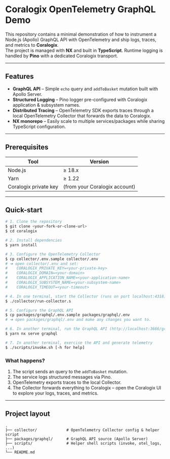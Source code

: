 # Coralogix OpenTelemetry GraphQL Demo

This repository contains a minimal demonstration of how to instrument a Node.js (Apollo) GraphQL API with OpenTelemetry and ship logs, traces, and metrics to **Coralogix**.  
The project is managed with **NX** and built in **TypeScript**.  Runtime logging is handled by **Pino** with a dedicated Coralogix transport.

---

## Features

* **GraphQL API** – Simple `echo` query and `addToBasket` mutation built with Apollo Server.
* **Structured Logging** – Pino logger pre-configured with Coralogix application & subsystem names.
* **Distributed Tracing** – OpenTelemetry SDK exports traces through a local OpenTelemetry Collector that forwards the data to Coralogix.
* **NX monorepo** – Easily scale to multiple services/packages while sharing TypeScript configuration.

---

## Prerequisites

| Tool | Version |
| ---- | ------- |
| Node.js | ≥ 18.x |
| Yarn | ≥ 1.22 |
| Coralogix private key | (from your Coralogix account) |

---

## Quick-start

```bash
# 1. Clone the repository
$ git clone <your-fork-or-clone-url>
$ cd coralogix

# 2. Install dependencies
$ yarn install

# 3. Configure the OpenTelemetry Collector
$ cp collector/.env.sample collector/.env
# ➜ open collector/.env and set:
#    CORALOGIX_PRIVATE_KEY=<your-private-key>
#    CORALOGIX_DOMAIN=<your-domain>
#    CORALOGIX_APPLICATION_NAME=<your-application-name>
#    CORALOGIX_SUBSYSTEM_NAME=<your-subsystem-name>
#    CORALOGIX_TIMEOUT=<your-timeout>

# 4. In one terminal, start the Collector (runs on port localhost:4318)
$ ./collector/run-collector.s

# 5. Configure the GraphQL API
$ cp packages/graphql/.env.sample packages/graphql/.env
# ➜ open packages/graphql/.env and make any changes you want to.

# 6. In another terminal, run the GraphQL API (http://localhost:3666/graphql)
$ yarn nx serve graphql

# 7. In another terminal, exercise the API and generate telemetry
$ ./scripts/invoke.sh [-h for help]
```

### What happens?
1. The script sends an query to the `addToBasket` mutation.
2. The service logs structured messages via Pino.
3. OpenTelemetry exports traces to the local Collector.
4. The Collector forwards everything to Coralogix – open the Coralogix UI to explore your logs, traces, and metrics.

---

## Project layout

```
.
├── collector/             # OpenTelemetry Collector config & helper script
├── packages/graphql/      # GraphQL API source (Apollo Server)
├── scripts/               # Helper shell scripts (invoke, otel_logs, ...)
└── README.md
```